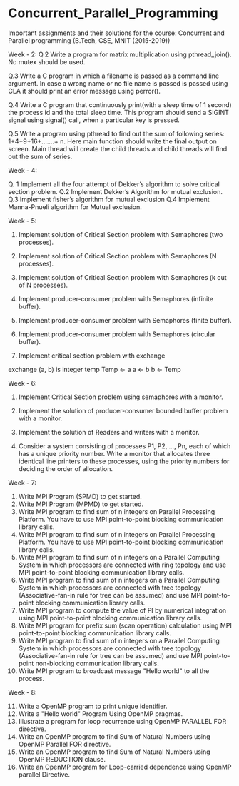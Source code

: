 # Concurrent_Parallel_Programming
Important assignments and their solutions for the course: Concurrent and Parallel programming (B.Tech, CSE, MNIT (2015-2019))

Week - 2:
Q.2 Write a program for matrix multiplication using pthread_join(). No mutex should be used.

Q.3 Write a C program in which a filename is passed as a command line argument. In case a wrong name or no file name is passed is passed using CLA it should print an error message using perror().

Q.4 Write a C program that continuously print(with a sleep time of 1 second) the process id and the total sleep time. This program should send a SIGINT signal using signal() call, when a particular key is pressed.

Q.5 Write a program using pthread to find out the sum of following series:
1+4+9+16+.......+ n. Here main function should write the final output on screen. Main thread will create the child threads and child threads will find out the sum of series.


Week - 4:

Q. 1 Implement all the four attempt of Dekker’s algorithm to solve
critical section problem.
Q.2 Implement Dekker’s Algorithm for mutual exclusion.
Q.3 Implement fisher’s algorithm for mutual exclusion
Q.4 Implement Manna-Pnueli algorithm for Mutual exclusion. 

Week - 5:

1.	Implement solution of Critical Section problem with Semaphores (two processes).
 
2.	Implement solution of Critical Section problem with Semaphores (N processes).
 
3.	Implement solution of Critical Section problem with Semaphores (k out of N processes).
 
4.	Implement producer-consumer problem with Semaphores (infinite buffer).
 
5.	Implement producer-consumer problem with Semaphores (finite buffer).
 
6.	Implement producer-consumer problem with Semaphores (circular buffer).
 
7.	Implement critical section problem with exchange
 
exchange (a, b) is
integer temp 
Temp  <-   a
 a	<-    b
 b	<-   Temp	
 
 Week - 6:
 
 1.	Implement Critical Section problem using semaphores with a monitor.
 
2.	Implement the solution of producer-consumer bounded buffer problem with a monitor. 
 
3.	Implement the solution of Readers and writers with a monitor.
 
4.	Consider a system consisting of processes P1, P2, ..., Pn, each of which has a unique priority number. Write a monitor that allocates three identical line printers to these processes, using the priority numbers for deciding the order of allocation.

Week - 7:

1.	Write MPI Program (SPMD) to get started.
2.	Write MPI Program (MPMD) to get started. 
3.	Write MPI program to find sum of n integers on Parallel Processing Platform. You have to use MPI point-to-point blocking communication library calls.
4.	Write MPI program to find sum of n integers on Parallel Processing Platform. You have to use MPI point-to-point blocking communication library calls.
5.	Write MPI program to find sum of n integers on a Parallel Computing System in which processors are connected with ring topology and use MPI point-to-point blocking communication library calls.
6.	Write MPI program to find sum of n integers on a Parallel Computing System in which processors are connected with tree topology (Associative-fan-in rule for tree can be assumed) and use MPI point-to-point blocking communication library calls.
7.	Write MPI program to compute the value of PI by numerical integration using MPI point-to-point blocking communication library calls.
8.	Write MPI program for prefix sum (scan operation) calculation using MPI point-to-point blocking communication library calls.
9.	Write MPI program to find sum of n integers on a Parallel Computing System in which processors are connected with tree topology (Associative-fan-in rule for tree can be assumed) and use MPI point-to-point non-blocking communication library calls.
10.	Write MPI program to broadcast message "Hello world" to all the process.

Week - 8:

11.	Write a OpenMP program to print unique identifier.
12.	Write a "Hello world" Program Using OpenMP pragmas.
13.	Illustrate a program for loop recurrence using OpenMP PARALLEL FOR directive.
14.	Write an OpenMP program to find Sum of Natural Numbers using OpenMP Parallel FOR directive.
15.	Write an OpenMP program to find Sum of Natural Numbers using OpenMP REDUCTION clause.
16.	Write an OpenMP program for Loop-carried dependence using OpenMP parallel Directive.


